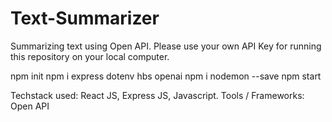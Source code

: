 # Text-Summarizer

Summarizing text using Open API. Please use your own API Key for running this repository on your local computer.

npm init
npm i express dotenv hbs openai
npm i nodemon --save
npm start

Techstack used: React JS, Express JS, Javascript.
Tools / Frameworks: Open API
